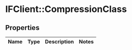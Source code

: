 # IFClient::CompressionClass

## Properties
Name | Type | Description | Notes
------------ | ------------- | ------------- | -------------


